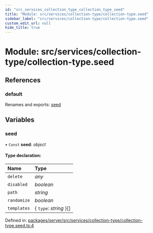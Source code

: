 ```yaml
---
id: "src_services_collection_type_collection_type_seed"
title: "Module: src/services/collection-type/collection-type.seed"
sidebar_label: "src/services/collection-type/collection-type.seed"
custom_edit_url: null
hide_title: true
---
```


# Module: src/services/collection-type/collection-type.seed

## References

### default

Renames and exports: [seed](src_services_collection_type_collection_type_seed.md#seed)

## Variables

### seed

• `Const` **seed**: *object*

#### Type declaration:

Name | Type |
:------ | :------ |
`delete` | *any* |
`disabled` | *boolean* |
`path` | *string* |
`randomize` | *boolean* |
`templates` | { `type`: *string*  }[] |

Defined in: [packages/server/src/services/collection-type/collection-type.seed.ts:4](https://github.com/xr3ngine/xr3ngine/blob/7650c2bea/packages/server/src/services/collection-type/collection-type.seed.ts#L4)
